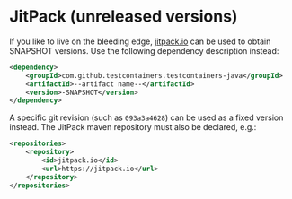 # JitPack (unreleased versions)

If you like to live on the bleeding edge, [jitpack.io](https://jitpack.io) can be used to obtain SNAPSHOT versions.
Use the following dependency description instead:

```xml
<dependency>
    <groupId>com.github.testcontainers.testcontainers-java</groupId>
    <artifactId>--artifact name--</artifactId>
    <version>-SNAPSHOT</version>
</dependency>
```

A specific git revision (such as `093a3a4628`) can be used as a fixed version instead. The JitPack maven repository must also be declared, e.g.:

```xml
<repositories>
    <repository>
        <id>jitpack.io</id>
        <url>https://jitpack.io</url>
    </repository>
</repositories>
```

